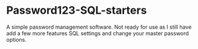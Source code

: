 # Password123-SQL-starters
A simple password management software.
Not ready for use as I still have add a few more features SQL settings and change your master password options.

